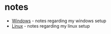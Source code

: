 # notes

- [Windows](https://github.com/xNetcat/notes/blob/main/windows.md) - notes regarding my windows setup
- [Linux](https://github.com/xNetcat/notes/blob/main/linux.md) - notes regarding my linux setup
